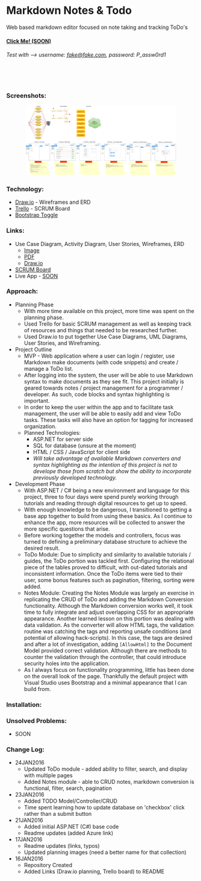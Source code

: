 # Markdown Notes & Todo
Web based markdown editor focused on note taking and tracking ToDo's

#### [Click Me! (SOON)](http://markdownmanager.azurewebsites.net/)
###### Test with --> username: *fake@fake.com*, password: *P_assw0rd1*
<br>
<br>


### Screenshots:
<p align="center">
  <img width="400px" src="https://github.com/mrbeewer/markdown-notes-and-todo/blob/master/misc-files/UML-Markdown+Todo.png" alt="Planning"/>
  <br>
  <!-- <img width="400px" src="https://github.com/Beelers-Blockers/moogl/blob/NoBackbone/screenshots/moogl-secondaryRefinementWChoices.png" alt="moogl - Secondary Refinement With Choices View"/>
  <br>
  <img width="400px" src="https://github.com/Beelers-Blockers/moogl/blob/NoBackbone/screenshots/moogl-mapWPins.png"  alt="moogl - Map With Pins / Locations View"/>
  <br>
  <img width="400px" src="https://github.com/Beelers-Blockers/moogl/blob/NoBackbone/screenshots/moogl-mapWDetails.png"  alt="moogl - Map With Location Detail (small) View"/>
  <br>
  <img width="400px" src="https://github.com/Beelers-Blockers/moogl/blob/NoBackbone/screenshots/moogl-LocationDetails.png"  alt="moogl - Location Detail View"/>
  <br>
  <img width="400px" src="https://github.com/Beelers-Blockers/moogl/blob/NoBackbone/screenshots/moogl-BurgerDetails.png"  alt="moogl - Burger Detail View"/> -->
</p>

### Technology:
<!-- * HTML, CSS, JavaScript, jQuery
* Node.js, Express.js - MVC and RESTful API
* MongoDB - Database Management
* MongoHub - Easy DB Modification
* Passport - User Authentication and Sessions
* JSON - API Dealing
* Semantic - CSS Framework
* [JSON Generator](http://www.json-generator.com/) - Database of fake restaurants -->
* [Draw.io](http://draw.io) - Wireframes and ERD
* [Trello](https://trello.com) - SCRUM Board
* [Bootstrap Toggle](http://www.bootstraptoggle.com/)

### Links:
* Use Case Diagram, Activity Diagram, User Stories, Wireframes, ERD
  * [Image](https://github.com/mrbeewer/markdown-notes-and-todo/blob/master/misc-files/UML-Markdown+Todo.png)
  * [PDF](https://github.com/mrbeewer/markdown-notes-and-todo/blob/master/misc-files/UML-Markdown+Todo.pdf)
  * [Draw.io](https://drive.google.com/file/d/0B1PeprrWaiPLcEZVa0NiUTBEa1E/view?usp=sharing)
* [SCRUM Board](https://trello.com/b/rvAVYeyS)
* Live App - [SOON](http://markdownmanager.azurewebsites.net/)

### Approach:
  * Planning Phase
    * With more time available on this project, more time was spent on the planning phase.
    * Used Trello for basic SCRUM management as well as keeping track of resources and things that needed to be researched further.
    * Used Draw.io to put together Use Case Diagrams, UML Diagrams, User Stories, and Wireframing.
  * Project Outline
    * MVP - Web application where a user can login / register, use Markdown make documents (with code snippets) and create / manage a ToDo list.
    * After logging into the system, the user will be able to use Markdown syntax to make documents as they see fit. This project initially is 
	geared towards notes / project management for a programmer / developer. As such, code blocks and syntax highlighting is important.
    * In order to keep the user within the app and to facilitate task management, the user will be able to easily add and view ToDo tasks. 
	These tasks will also have an option for tagging for increased organization.
    * Planned Technologies:
      * ASP.NET for server side
      * SQL for database (unsure at the moment)
      * HTML / CSS / JavaScript for client side
      * *Will take advantage of available Markdown converters and syntax highlighting as the intention of this project is not to develope those 
	  from scratch but show the ability to incorporate previously developed technology.*
  * Development Phase
    * With ASP.NET / C# being a new environment and language for this project, three to four days were spend purely working through tutorials and 
	reading through digital resources to get up to speed.
    * With enough knowledge to be dangerous, I transitioned to getting a base app together to build from using these basics. As I continue to 
	enhance the app, more resources will be collected to answer the more specific questions that arise.
    * Before working together the models and controllers, focus was turned to defining a preliminary database structure to achieve the desired result.
    * ToDo Module: Due to simplicity and similarity to available tutorials / guides, the ToDo portion was tackled first. Configuring the relational 
	piece of the tables proved to difficult, with out-dated tutorials and inconsistent information. Once the ToDo items were tied to their user, some 
	bonus features such as pagination, filtering, sorting were added.
	* Notes Module: Creating the Notes Module was largely an exercise in replicating the CRUD of ToDo and adding the Markdown Conversion functionality. 
	Although the Markdown conversion works well, it took time to fully integrate and adjust overlapping CSS for an appropriate appearance. 
	Another learned lesson on this portion was dealing with data validation. As the converter will allow HTML tags, the validation routine was catching 
	the tags and reporting unsafe conditions (and potential of allowing hack-scripts). In this case, the tags are desired and after a lot of investigation, 
	adding `[AllowHtml]` to the Document Model provided correct validation. Although there are methods to counter the validation through the controller, 
	that could introduce security holes into the application.
	* As I always focus on functionality programming, little has been done on the overall look of the page. Thankfully the default project with Visual 
	Studio uses Bootstrap and a minimal appearance that I can build from.

### Installation:
<!-- **Install on your local system**
* *Git* the files
  * Fork the repository and `git clone` to your local system
* Setting up the Database
  * Required: MongoDB (https://www.mongodb.org/)
  * HIGHLY Recommended: MongoHub (https://github.com/jeromelebel/MongoHub-Mac)
  * Within MongoHub:
    * Create `moogl` Database, `locations` Collection, `searches` Collection
    * Add data -> Double click on the collection (opens the query), click on Insert, and copy the contents of `db/seeds/LocationSeed.json` and `db/seeds/SearchSeed.json` appropriately
* Install
  * Within the root `moogl` folder, run `npm install` from the terminal. This will prepare/install the necessary dependencies for this project. If they are all successful, continue on...
  * Again from the root `moogl` folder, run `npm start` to start the server.
* Check it out
  * In your favorite browser, go to `localhost:3000` -->
<!--
**Install on Digital Ocean**
* Create Droplet
  * Set name of droplet ... `thoughtful`
  * Choose plan ... $5/month
  * Choose region ... America
  * Choose Distribution ... Ubuntu
  * Click CREATE
* Config that Server!
  * Once the email from Digital Ocean arrives, keep note of the IP address and password, you will need those in the next steps.
  * On the terminal, access the server by `ssh root@123.123.123.123` using the IP sent by Digital Ocean.
  * Answer yes to the authenticity alert
  * Enter the provided password (twice) and setup a new password
  Use the following commands
  ```
  sudo apt-key adv --keyserver hkp://keyserver.ubuntu.com:80 --recv 7F0CEB10
  # Add the MongoDB team's key to the list of trusted keys

  echo 'deb http://downloads-distro.mongodb.org/repo/ubuntu-upstart dist 10gen' | sudo tee /etc/apt/sources.list.d/mongodb.list
  # Add reference to the repository to our `apt` configuration

  apt-get update
  # updates the list of software our server knows about

  apt-get install mongodb-org git build-essential openssl libssl-dev pkg-config
  # Install MongoDB packages, git, and dependencies (Y x1)

  git clone https://github.com/Beelers-Blockers/moogl.git
  # clone down the repo with the correct URL (use HTTPS)

  wget https://nodejs.org/dist/v4.2.4/node-v4.2.4.tar.gz
  # download Node.js source code

  tar xzvf node-v
  # extract the archive

  cd node-v*
  # move into the node director

  ./configure
  make
  # configure and build Node (takes while! ~30min?)

  make install
  # install Node

  rm -rf ~/node-v*
  # remove the source code and directory (clean it up!)

  cd moogl
  # change directory

  npm install
  # install dependencies

  mongoimport --db moogl --collection searches --type json --file ~/moogl/db/seeds/SearchSeed.json --jsonArray
  # Run in terminal, not mongo!!

  mongoimport --db moogl --collection locations --type json --file ~/moogl/db/seeds/LocationsSeed.json --jsonArray
  # Run in terminal

  npm start
  # run the server and test with IP.IP.IP.IP:3000

  npm install -g forever
  # install Forever globally

  cd moogl
  # move to the moogl folder if not there already

  forever start --minUptime 1000 --spinSleepTime 1000 ./bin/www
  # start the server and keep it running
  ``` -->


### Unsolved Problems:
* SOON




### Change Log:
  * 24JAN2016
	* Updated ToDo module - added ability to filter, search, and display with multiple pages
	* Added Notes module - able to CRUD notes, markdown conversion is functional, filter, search, pagination
  * 23JAN2016
    * Added TODO Model/Controller/CRUD
    * Time spent learning how to update database on 'checkbox' click rather than a submit button
  * 21JAN2016
    * Added initial ASP.NET (C#) base code
    * Readme updates (added Azure link)
  * 17JAN2016
    * Readme updates (links, typos)
    * Updated planning images (need a better name for that collection)
  * 16JAN2016
    * Repository Created
    * Added Links (Draw.io planning, Trello board) to README
